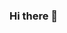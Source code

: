 ### Hi there 👋

<!--
**LordTsuki/LordTsuki** is a ✨ _special_ ✨ repository because its `README.md` (this file) appears on your GitHub profile.

Here are some ideas to get you started:

- 🔭 I’m currently working on a Indie game.
- 🌱 I’m currently learning Python to Data Analytics.
- 👯 I’m looking to collaborate on AI development or game creations.
- 🤔 I’m looking for help with get a work in a Japanese enterprise.
- 💬 Ask me about C# for games and some Python for AI.
- 📫 How to reach me: gtsuki.luna@outlook.com
- 😄 Pronouns: He/Him
- ⚡ Fun fact: I use Kali but I don't know how to hack a wi-fi.
-->
